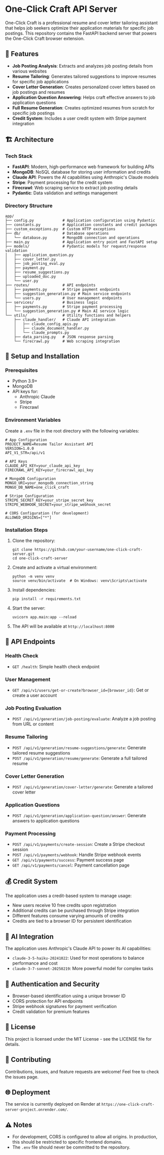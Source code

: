 # One-Click Craft API Server

One-Click Craft is a professional resume and cover letter tailoring assistant that helps job seekers optimize their application materials for specific job postings. This repository contains the FastAPI backend server that powers the One-Click Craft browser extension.

## 🚀 Features

- **Job Posting Analysis**: Extracts and analyzes job posting details from various websites
- **Resume Tailoring**: Generates tailored suggestions to improve resumes for specific job applications
- **Cover Letter Generation**: Creates personalized cover letters based on job postings and resumes
- **Application Question Answering**: Helps craft effective answers to job application questions
- **Full Resume Generation**: Creates optimized resumes from scratch for specific job postings
- **Credit System**: Includes a user credit system with Stripe payment integration

## 🏗️ Architecture

### Tech Stack

- **FastAPI**: Modern, high-performance web framework for building APIs
- **MongoDB**: NoSQL database for storing user information and credits
- **Claude API**: Powers the AI capabilities using Anthropic's Claude models
- **Stripe**: Payment processing for the credit system
- **Firecrawl**: Web scraping service to extract job posting details
- **Pydantic**: Data validation and settings management

### Directory Structure

```
app/
├── config.py             # Application configuration using Pydantic
├── constants.py          # Application constants and credit packages
├── custom_exceptions.py  # Custom HTTP exceptions
├── db/                   # Database operations
│   └── database.py       # MongoDB connection and operations
├── main.py               # Application entry point and FastAPI setup
├── models/               # Pydantic models for request/response validation
│   ├── application_question.py
│   ├── cover_letter.py
│   ├── job_posting_eval.py
│   ├── payment.py
│   ├── resume_suggestions.py
│   ├── uploaded_doc.py
│   └── user.py
├── routes/               # API endpoints
│   ├── payments.py       # Stripe payment endpoints
│   ├── suggestion_generation.py # Main service endpoints
│   └── users.py          # User management endpoints
├── services/             # Business logic
│   ├── payments.py       # Stripe payment processing
│   └── suggestion_generation.py # Main AI service logic
└── utils/                # Utility functions and helpers
    ├── claude_handler/   # Claude API integration
    │   ├── claude_config_apis.py
    │   ├── claude_document_handler.py
    │   └── claude_prompts.py
    ├── data_parsing.py   # JSON response parsing
    └── firecrawl.py      # Web scraping integration
```

## 🔧 Setup and Installation

### Prerequisites

- Python 3.9+
- MongoDB
- API keys for:
  - Anthropic Claude
  - Stripe
  - Firecrawl

### Environment Variables

Create a `.env` file in the root directory with the following variables:

```
# App Configuration
PROJECT_NAME=Resume Tailor Assistant API
VERSION=1.0.0
API_V1_STR=/api/v1

# API Keys
CLAUDE_API_KEY=your_claude_api_key
FIRECRAWL_API_KEY=your_firecrawl_api_key

# MongoDB Configuration
MONGO_URI=your_mongodb_connection_string
MONGO_DB_NAME=one_click_craft

# Stripe Configuration
STRIPE_SECRET_KEY=your_stripe_secret_key
STRIPE_WEBHOOK_SECRET=your_stripe_webhook_secret

# CORS Configuration (for development)
ALLOWED_ORIGINS=["*"]
```

### Installation Steps

1. Clone the repository:

   ```
   git clone https://github.com/your-username/one-click-craft-server.git
   cd one-click-craft-server
   ```

2. Create and activate a virtual environment:

   ```
   python -m venv venv
   source venv/bin/activate  # On Windows: venv\Scripts\activate
   ```

3. Install dependencies:

   ```
   pip install -r requirements.txt
   ```

4. Start the server:

   ```
   uvicorn app.main:app --reload
   ```

5. The API will be available at `http://localhost:8000`

## 🔌 API Endpoints

### Health Check

- `GET /health`: Simple health check endpoint

### User Management

- `GET /api/v1/users/get-or-create?browser_id={browser_id}`: Get or create a user account

### Job Posting Evaluation

- `POST /api/v1/generation/job-posting/evaluate`: Analyze a job posting from URL or content

### Resume Tailoring

- `POST /api/v1/generation/resume-suggestions/generate`: Generate tailored resume suggestions
- `POST /api/v1/generation/resume/generate`: Generate a full tailored resume

### Cover Letter Generation

- `POST /api/v1/generation/cover-letter/generate`: Generate a tailored cover letter

### Application Questions

- `POST /api/v1/generation/application-question/answer`: Generate answers to application questions

### Payment Processing

- `POST /api/v1/payments/create-session`: Create a Stripe checkout session
- `POST /api/v1/payments/webhook`: Handle Stripe webhook events
- `GET /api/v1/payments/success`: Payment success page
- `GET /api/v1/payments/cancel`: Payment cancellation page

## 💰 Credit System

The application uses a credit-based system to manage usage:

- New users receive 10 free credits upon registration
- Additional credits can be purchased through Stripe integration
- Different features consume varying amounts of credits
- Credits are tied to a browser ID for persistent identification

## 🧠 AI Integration

The application uses Anthropic's Claude API to power its AI capabilities:

- `claude-3-5-haiku-20241022`: Used for most operations to balance performance and cost
- `claude-3-7-sonnet-20250219`: More powerful model for complex tasks

## 🔑 Authentication and Security

- Browser-based identification using a unique browser ID
- CORS protection for API endpoints
- Stripe webhook signatures for payment verification
- Credit validation for premium features

## 📄 License

This project is licensed under the MIT License - see the LICENSE file for details.

## 🤝 Contributing

Contributions, issues, and feature requests are welcome! Feel free to check the issues page.

## 🌐 Deployment

The service is currently deployed on Render at `https://one-click-craft-server-project.onrender.com/`.

## ⚠️ Notes

- For development, CORS is configured to allow all origins. In production, this should be restricted to specific frontend domains.
- The `.env` file should never be committed to the repository.
